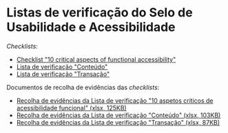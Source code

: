 # Listas de verificação do Selo de Usabilidade e Acessibilidade

<em lang="en">Checklists</em>:

- [Checklist "10 critical aspects of functional accessibility"](checklist-10aspects.html)
- [Lista de verificação "Conteúdo"](checklist-conteudo.html)
- [Lista de verificação "Transação"](checklist-transacao.html)

Documentos de recolha de evidências das <em lang="en">checklists</em>:

- [Recolha de evidências da Lista de verificação "10 aspetos críticos de acessibilidade funcional" (xlsx, 125KB)](sintese-10aspetos.xlsx)
- [Recolha de evidências da Lista de verificação "Conteúdo" (xlsx, 103KB)](sintese-conteudo.xlsx)
- [Recolha de evidências da Lista de verificação "Transação" (xlsx, 87KB)](sintese-transacao.xlsx)
